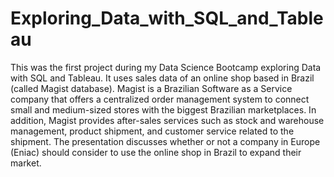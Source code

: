 # Exploring_Data_with_SQL_and_Tableau

This was the first project during my Data Science Bootcamp exploring Data with SQL and Tableau. It uses sales data of an online shop based in Brazil (called Magist database). Magist is a Brazilian Software as a Service company that offers a centralized order management system to connect small and medium-sized stores with the biggest Brazilian marketplaces. In addition, Magist provides after-sales services such as stock and warehouse management, product shipment, and customer service related to the shipment. The presentation discusses whether or not a company in Europe (Eniac) should consider to use the online shop in Brazil to expand their market. 
